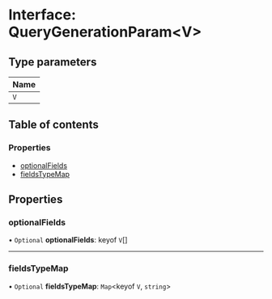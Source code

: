 # Interface: QueryGenerationParam<V\>

## Type parameters

| Name |
| :------ |
| `V` |

## Table of contents

### Properties

- [optionalFields](QueryGenerationParam.md#optionalfields)
- [fieldsTypeMap](QueryGenerationParam.md#fieldstypemap)

## Properties

### optionalFields

• `Optional` **optionalFields**: keyof `V`[]

___

### fieldsTypeMap

• `Optional` **fieldsTypeMap**: `Map`<keyof `V`, `string`\>
